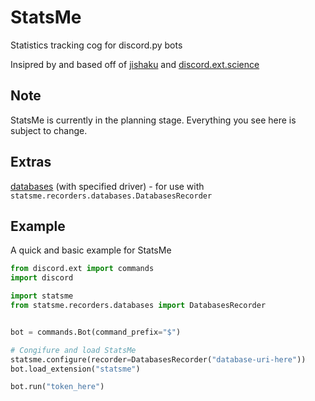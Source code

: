 # StatsMe

Statistics tracking cog for discord.py bots

Insipred by and based off of [jishaku](https://github.com/Gorialis/jishaku) and [discord.ext.science](https://github.com/NCPlayz/discord-ext-science)

## Note

StatsMe is currently in the planning stage.
Everything you see here is subject to change.

## Extras

[databases](https://github.com/encode/databases) (with specified driver) -
for use with `statsme.recorders.databases.DatabasesRecorder`

## Example

A quick and basic example for StatsMe

```py
from discord.ext import commands
import discord

import statsme
from statsme.recorders.databases import DatabasesRecorder


bot = commands.Bot(command_prefix="$")

# Congifure and load StatsMe
statsme.configure(recorder=DatabasesRecorder("database-uri-here"))
bot.load_extension("statsme")

bot.run("token_here")
```
